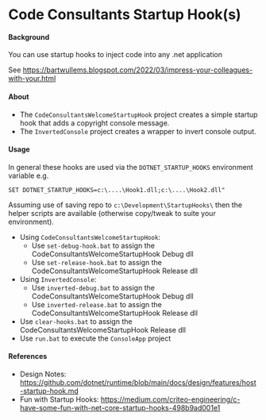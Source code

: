 # Code Consultants Startup Hook(s)

#### Background

You can use startup hooks to inject code into any .net application

See https://bartwullems.blogspot.com/2022/03/impress-your-colleagues-with-your.html

#### About

* The `CodeConsultantsWelcomeStartupHook` project creates a simple startup hook that adds a copyright console message.
* The `InvertedConsole` project creates a wrapper to invert console output.

#### Usage

In general these hooks are used via the `DOTNET_STARTUP_HOOKS` environment variable e.g.
```
SET DOTNET_STARTUP_HOOKS=c:\....\Hook1.dll;c:\....\Hook2.dll"
```

Assuming use of saving repo to `c:\Development\StartupHooks\` then the helper scripts are available
	(otherwise copy/tweak to suite your environment).

* Using `CodeConsultantsWelcomeStartupHook`:
	* Use `set-debug-hook.bat` to assign the CodeConsultantsWelcomeStartupHook Debug dll
	* Use `set-release-hook.bat` to assign the CodeConsultantsWelcomeStartupHook Release dll
* Using `InvertedConsole`:
	* Use `inverted-debug.bat` to assign the CodeConsultantsWelcomeStartupHook Debug dll
	* Use `inverted-release.bat` to assign the CodeConsultantsWelcomeStartupHook Release dll
* Use `clear-hooks.bat` to assign the CodeConsultantsWelcomeStartupHook Release dll
* Use `run.bat` to execute the `ConsoleApp` project

#### References

* Design Notes: https://github.com/dotnet/runtime/blob/main/docs/design/features/host-startup-hook.md
* Fun with Startup Hooks: https://medium.com/criteo-engineering/c-have-some-fun-with-net-core-startup-hooks-498b9ad001e1